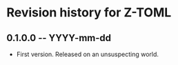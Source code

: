 # Revision history for Z-TOML

## 0.1.0.0 -- YYYY-mm-dd

* First version. Released on an unsuspecting world.
